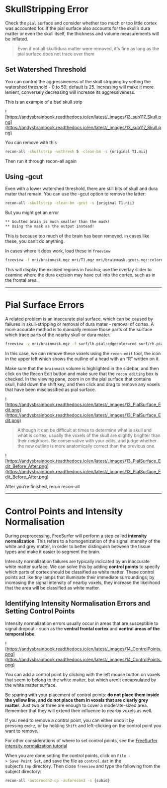 # SkullStripping Error

Check the `pial` surface and consider whether too much or too little cortex was accounted for. If the pial surface also accounts for the skull’s dura matter or even the skull itself, the thickness and volume measurements will be inflated.

> Even if not all skull/dura matter were removed, it's fine as long as the pial surface does not trace over them

## Set Watershed Threshold

You can control the aggressiveness of the skull stripping by setting the watershed threshold - 0 to 50; default is 25. Increasing will make it more lenient, conversely decreasing will increase its aggressiveness.

This is an example of a bad skull strip

![https://andysbrainbook.readthedocs.io/en/latest/_images/13_sub117_Skull.png](https://andysbrainbook.readthedocs.io/en/latest/_images/13_sub117_Skull.png)

You can remove with this

```bash
recon-all -skullstrip -wsthresh 5 -clean-bm -s {original T1.nii}
```

Then run it through recon-all again

## Using -gcut

Even with a lower watershed threshold, there are still bits of skull and dura mater that remain. You can use the -gcut option to remove the latter:

```bash
recon-all -skullstrip -clean-bm -gcut -s {original T1.nii}
```

But you might get an error

```bash
** Gcutted brain is much smaller than the mask!
** Using the mask as the output instead!
```

This is because too much of the brain has been removed. in cases like these, you can’t do anything.

In cases where it does work, load these in `freeview`

```bash
freeview -f mri/brainmask.mgz mri/T1.mgz mri/brainmask.gcuts.mgz:colormap=LUT
```

This will display the excised regions in fuschia; use the overlay slider to examine where the dura excision may have cut into the cortex, such as in the frontal area.

---

# Pial Surface Errors

A related problem is an inaccurate pial surface, which can be caused by failures in skull-stripping or removal of dura mater - removal of cortex. A more accurate method is to manually remove those parts of the surface which trace parts of the nearby skull or dura mater.

```bash
freeview -v mri/brainmask.mgz -f surf/lh.pial:edgecolor=red surf/rh.pial:edgecolor=red surf/lh.white:edgecolor=yellow surf/rh.white:edgecolor=yellow
```

In this case, we can remove these voxels using the `recon edit` tool, the icon in the upper left which shows the outline of a head with an “R” written on it.

Make sure that the `brainmask` volume is highlighted in the sidebar, and then click on the Recon Edit button and make sure that the `recon editing` box is checked. In the viewing pane, zoom in on the pial surface that contains skull, hold down the shift key, and then click and drag to remove any voxels that have been misclassified as pial surface.

![https://andysbrainbook.readthedocs.io/en/latest/_images/13_PialSurface_Edit.png](https://andysbrainbook.readthedocs.io/en/latest/_images/13_PialSurface_Edit.png)

> Although it can be difficult at times to determine what is skull and what is cortex, usually the voxels of the skull are slightly brighter than their neighbors. Be conservative with your edits, and judge whether the new outline is more anatomically correct than the previous one.

![https://andysbrainbook.readthedocs.io/en/latest/_images/13_PialSurface_Edit_Before_After.png](https://andysbrainbook.readthedocs.io/en/latest/_images/13_PialSurface_Edit_Before_After.png)

After you’re finished, rerun recon-all

---

# Control Points and Intensity Normalisation

During preprocessing, FreeSurfer will perform a step called **intensity normalization**. This refers to a homogenization of the signal intensity of the white and grey matter, in order to better distinguish between the tissue types and make it easier to segment the brain.

Intensity normalization failures are typically indicated by an inaccurate white matter surface. We can solve this by adding **control points** to specify which parts of cortex should be classified as white matter. These control points act like tiny lamps that illuminate their immediate surroundings; by increasing the signal intensity of nearby voxels, they increase the likelihood that the area will be classified as white matter.

## Identifying Intensity Normalisation Errors and Setting Control Points

Intensity normalization errors usually occur in areas that are susceptible to signal dropout - such as the **ventral frontal cortex** and **ventral areas of the temporal lobe**.

![https://andysbrainbook.readthedocs.io/en/latest/_images/14_ControlPoints.png](https://andysbrainbook.readthedocs.io/en/latest/_images/14_ControlPoints.png)

You can add a control point by clicking with the left mouse button on voxels that seem to belong to the white matter, but which aren’t encapsulated by the white matter surface.

Be sparing with your placement of control points: **do not place them inside the yellow line, and do not place them in voxels that are clearly grey matter**. Just two or three are enough to cover a moderate-sized area. Remember that they will extend their influence to nearby voxels as well.

If you need to remove a control point, you can either undo it by pressing `cmd+z`, or by holding `Shift` and left-clicking on the control point you want to remove.

For other considerations of where to set control points, see the [FreeSurfer intensity normalization tutorial](https://surfer.nmr.mgh.harvard.edu/fswiki/FsTutorial/ControlPointsV6.0)

When you are done setting the control points, click on `File -> Save Point Set`, and save the file as `control.dat` in the subject’s `tmp` directory. Then close `freeview` and type the following from the subject directory:

```bash
recon-all -autorecon2-cp -autorecon3 -s {subid}
```